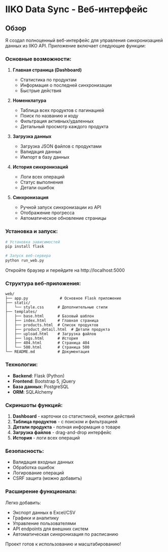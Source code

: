 # IIKO Data Sync - Веб-интерфейс

## Обзор

Я создал полноценный веб-интерфейс для управления синхронизацией данных из IIKO API. Приложение включает следующие функции:

### Основные возможности:

1. **Главная страница (Dashboard)**
   - Статистика по продуктам
   - Информация о последней синхронизации
   - Быстрые действия

2. **Номенклатура**
   - Таблица всех продуктов с пагинацией
   - Поиск по названию и коду
   - Фильтрация активных/удаленных
   - Детальный просмотр каждого продукта

3. **Загрузка данных**
   - Загрузка JSON файлов с продуктами
   - Валидация данных
   - Импорт в базу данных

4. **История синхронизаций**
   - Логи всех операций
   - Статус выполнения
   - Детали ошибок

5. **Синхронизация**
   - Ручной запуск синхронизации из API
   - Отображение прогресса
   - Автоматическое обновление страницы

### Установка и запуск:

```bash
# Установка зависимостей
pip install flask

# Запуск веб-сервера
python run_web.py
```

Откройте браузер и перейдите на http://localhost:5000

### Структура веб-приложения:

```
web/
├── app.py              # Основное Flask приложение
├── static/
│   └── style.css      # Дополнительные стили
├── templates/
│   ├── base.html      # Базовый шаблон
│   ├── index.html     # Главная страница
│   ├── products.html  # Список продуктов
│   ├── product_detail.html  # Детали продукта
│   ├── upload.html    # Загрузка файлов
│   ├── logs.html      # История
│   ├── 404.html       # Страница 404
│   └── 500.html       # Страница 500
└── README.md          # Документация
```

### Технологии:

- **Backend**: Flask (Python)
- **Frontend**: Bootstrap 5, jQuery
- **База данных**: PostgreSQL
- **ORM**: SQLAlchemy

### Скриншоты функций:

1. **Dashboard** - карточки со статистикой, кнопки действий
2. **Таблица продуктов** - с поиском и фильтрацией
3. **Детали продукта** - полная информация о товаре
4. **Загрузка файлов** - drag-and-drop интерфейс
5. **История** - логи всех операций

### Безопасность:

- Валидация входных данных
- Обработка ошибок
- Логирование операций
- CSRF защита (можно добавить)

### Расширение функционала:

Легко добавить:
- Экспорт данных в Excel/CSV
- Графики и аналитику
- Управление пользователями
- API endpoints для внешних систем
- Автоматическая синхронизация по расписанию

Проект готов к использованию и масштабированию!
